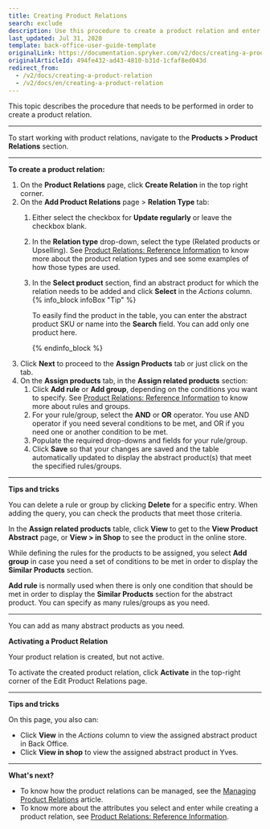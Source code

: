 ```yaml
---
title: Creating Product Relations
search: exclude
description: Use this procedure to create a product relation and enter all the required values in the Back Office.
last_updated: Jul 31, 2020
template: back-office-user-guide-template
originalLink: https://documentation.spryker.com/v2/docs/creating-a-product-relation
originalArticleId: 494fe432-ad43-4810-b31d-1cfaf8ed043d
redirect_from:
  - /v2/docs/creating-a-product-relation
  - /v2/docs/en/creating-a-product-relation
---
```


This topic describes the procedure that needs to be performed in order to create a product relation.
***

To start working with product relations, navigate to the **Products > Product Relations** section.
***

**To create a product relation:**
1. On the **Product Relations** page, click **Create Relation** in the top right corner.
2. On the **Add Product Relations** page > **Relation Type** tab:
   1. Either select the checkbox for **Update regularly** or leave the checkbox blank.
   2. In the **Relation type** drop-down, select the type (Related products or Upselling). See [Product Relations: Reference Information](/docs/scos/user/back-office-user-guides/{{page.version}}/merchandising/product-relations/references/product-relations-reference-information.html) to know more about the product relation types and see some examples of how those types are used.
   3. In the **Select product** section, find an abstract product for which the relation needs to be added and click **Select** in the _Actions_ column.
      {% info_block infoBox "Tip" %}
    
      To easily find the product in the table, you can enter the abstract product SKU or name into the **Search** field. You can add only one product here.
    
      {% endinfo_block %}
3. Click **Next** to proceed to the **Assign Products** tab or just click on the tab.
4. On the **Assign products** tab, in the **Assign related products** section:
   1. Click **Add rule** or **Add group**, depending on the conditions you want to specify. See [Product Relations: Reference Information](/docs/scos/user/back-office-user-guides/{{page.version}}/merchandising/product-relations/references/product-relations-reference-information.html) to know more about rules and groups.
   2. For your rule/group, select the **AND** or **OR** operator. You use AND operator if you need several conditions to be met, and OR if you need one or another condition to be met.
   3. Populate the required drop-downs and fields for your rule/group.
   4. Click **Save** so that your changes are saved and the table automatically updated to display the abstract product(s) that meet the specified rules/groups.
***

**Tips and tricks**

You can delete a rule or group by clicking **Delete** for a specific entry.
When adding the query, you can check the products that meet those criteria.

In the **Assign related products** table, click **View** to get to the **View Product Abstract** page, or **View > in Shop** to see the product in the online store.

While defining the rules for the products to be assigned, you select **Add group** in case you need a set of conditions to be met in order to display the **Similar Products** section.

**Add rule** is normally used when there is only one condition that should be met in order to display the **Similar Products** section for the abstract product. You can specify as many rules/groups as you need.
***

You can add as many abstract products as you need.

**Activating a Product Relation**

Your product relation is created, but not active.

To activate the created product relation, click **Activate** in the top-right corner of the Edit Product Relations page.
***

**Tips and tricks**

On this page, you also can:
* Click **View** in the _Actions_ column to view the assigned abstract product in Back Office.
* Click **View in shop** to view the assigned abstract product in Yves.
***

**What's next?**

* To know how the product relations can be managed, see the [Managing Product Relations](/docs/scos/user/back-office-user-guides/{{page.version}}/merchandising/product-relations/managing-product-relations.html) article.
* To know more about the attributes you select and enter while creating a product relation, see [Product Relations: Reference Information](/docs/scos/user/back-office-user-guides/{{page.version}}/merchandising/product-relations/references/product-relations-reference-information.html).
